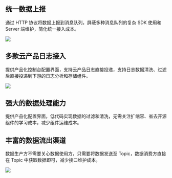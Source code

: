 ## 统一数据上报

通过 HTTP 协议将数据上报到消息队列，屏蔽多种消息队列的复杂 SDK 使用和 Server 端维护，简化统一接入成本。

![](https://qcloudimg.tencent-cloud.cn/raw/b952d33309d34732d737c5cce6dd8c94.jpg)

## 多款云产品日志接入

提供产品化控制台配置界面，支持云产品日志直接投递，支持日志数据清洗、过滤后直接投递到下游的日志分析和存储组件。

![](https://qcloudimg.tencent-cloud.cn/raw/7c072c217cf5568b0cc639cd1f5b85c0.jpg)

## 强大的数据处理能力

提供产品化配置界面，低代码实现数据的过滤和清洗，无需关注扩缩容、省去开源组件的学习成本，减少组件运维成本。

## 丰富的数据流出渠道

数据生产方不需要关心数据使用方，只需要将数据发送至 Topic，数据消费方直接在 Topic 中获取数据即可，减少接口维护成本。

![](https://qcloudimg.tencent-cloud.cn/raw/8ad8a8a3bb8b176dc180375805b2e242.jpg)